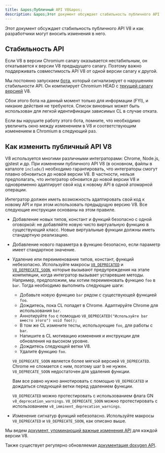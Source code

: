 ```yaml
---
title: &apos;Публичный API V8&apos;
description: &apos;Этот документ обсуждает стабильность публичного API V8 и как разработчики могут вносить изменения в него.&apos;
---
```

Этот документ обсуждает стабильность публичного API V8 и как разработчики могут вносить изменения в него.

## Стабильность API

Если V8 в версии Chromium canary оказывается нестабильным, он откатывается к версии V8 предыдущего canary. Поэтому важно поддерживать совместимость API V8 от одной версии canary к другой.

Мы постоянно запускаем [бота](https://ci.chromium.org/p/v8/builders/luci.v8.ci/Linux%20V8%20API%20Stability), который сигнализирует о нарушениях стабильности API. Он компилирует Chromium HEAD с [текущей canary версией](https://chromium.googlesource.com/v8/v8/+/refs/heads/canary) V8.

Сбои этого бота на данный момент только для информации (FYI), и никакие действия не требуются. Список виновных может быть использован для легкой идентификации зависимых CL в случае отката.

Если вы нарушите работу этого бота, помните, что необходимо увеличить окно между изменением в V8 и соответствующим изменением в Chromium в следующий раз.

## Как изменить публичный API V8

V8 используется многими различными интеграторами: Chrome, Node.js, gjstest и др. При изменении публичного API V8 (в основном, файлы в каталоге `include/`) необходимо гарантировать, что интеграторы смогут плавно обновиться до новой версии V8. В частности, нельзя предполагать, что интегратор обновится до новой версии V8 и одновременно адаптирует свой код к новому API в одной атомарной операции.

Интегратор должен иметь возможность адаптировать свой код к новому API и при этом использовать предыдущую версию V8. Все следующие инструкции основаны на этом правиле.

- Добавление новых типов, констант и функций безопасно с одной оговоркой: не добавляйте новую чисто виртуальную функцию в существующий класс. Новые виртуальные функции должны иметь стандартную реализацию.
- Добавление нового параметра в функцию безопасно, если параметр имеет стандартное значение.
- Удаление или переименование типов, констант, функций небезопасно. Используйте макросы [`V8_DEPRECATED`](https://cs.chromium.org/chromium/src/v8/include/v8config.h?l=395&rcl=0425b20ad9a8ba38c2e0dd16e8814abb722bfdde) и [`V8_DEPRECATE_SOON`](https://cs.chromium.org/chromium/src/v8/include/v8config.h?l=403&rcl=0425b20ad9a8ba38c2e0dd16e8814abb722bfdde), которые вызывают предупреждения на этапе компиляции, когда интегратор вызывает устаревшие методы. Например, предположим, мы хотим переименовать функцию `foo` в `bar`. Тогда необходимо выполнить следующие шаги:
    - Добавьте новую функцию `bar` рядом с существующей функцией `foo`.
    - Дождитесь, пока CL попадет в Chrome. Адаптируйте Chrome для использования `bar`.
    - Аннотируйте `foo` с помощью `V8_DEPRECATED("Используйте bar вместо этого") void foo();`
    - В том же CL измените тесты, использующие `foo`, для работы с `bar`.
    - Напишите в CL мотивацию изменения и инструкции для обновления на высоком уровне.
    - Дождитесь следующей ветки V8.
    - Удалите функцию `foo`.

    `V8_DEPRECATE_SOON` является более мягкой версией `V8_DEPRECATED`. Chrome не сломается с ним, поэтому шаг b не нужен. `V8_DEPRECATE_SOON` недостаточен для удаления функции.

    Вам все равно нужно аннотировать с помощью `V8_DEPRECATED` и дождаться следующей ветки перед удалением функции.

    `V8_DEPRECATED` можно протестировать с использованием флага GN `v8_deprecation_warnings`.
    `V8_DEPRECATE_SOON` можно протестировать с использованием `v8_imminent_deprecation_warnings`.

- Изменение сигнатур функций небезопасно. Используйте макросы `V8_DEPRECATED` и `V8_DEPRECATE_SOON`, как описано выше.

Мы ведем [документ, упоминающий важные изменения API](https://docs.google.com/document/d/1g8JFi8T_oAE_7uAri7Njtig7fKaPDfotU6huOa1alds/edit) для каждой версии V8.

Также существует регулярно обновляемая [документация doxygen API](https://v8.dev/api).
